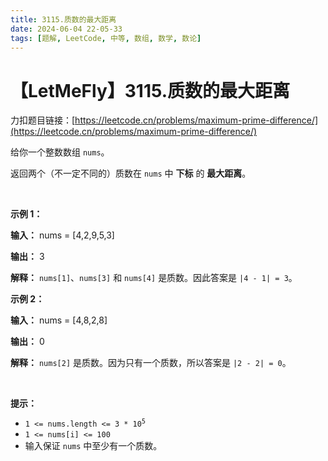 ```yaml
---
title: 3115.质数的最大距离
date: 2024-06-04 22-05-33
tags: [题解, LeetCode, 中等, 数组, 数学, 数论]
---
```


# 【LetMeFly】3115.质数的最大距离

力扣题目链接：[https://leetcode.cn/problems/maximum-prime-difference/](https://leetcode.cn/problems/maximum-prime-difference/)

<p>给你一个整数数组 <code>nums</code>。</p>

<p>返回两个（不一定不同的）质数在 <code>nums</code> 中&nbsp;<strong>下标</strong> 的 <strong>最大距离</strong>。</p>

<p>&nbsp;</p>

<p><strong class="example">示例 1：</strong></p>

<div class="example-block">
<p><strong>输入：</strong> <span class="example-io">nums = [4,2,9,5,3]</span></p>

<p><strong>输出：</strong> <span class="example-io">3</span></p>

<p><strong>解释：</strong> <code>nums[1]</code>、<code>nums[3]</code> 和 <code>nums[4]</code> 是质数。因此答案是 <code>|4 - 1| = 3</code>。</p>
</div>

<p><strong class="example">示例 2：</strong></p>

<div class="example-block">
<p><strong>输入：</strong> <span class="example-io">nums = [4,8,2,8]</span></p>

<p><strong>输出：</strong> <span class="example-io">0</span></p>

<p><strong>解释：</strong> <code>nums[2]</code> 是质数。因为只有一个质数，所以答案是 <code>|2 - 2| = 0</code>。</p>
</div>

<p>&nbsp;</p>

<p><strong>提示：</strong></p>

<ul>
	<li><code>1 &lt;= nums.length &lt;= 3 * 10<sup>5</sup></code></li>
	<li><code>1 &lt;= nums[i] &lt;= 100</code></li>
	<li>输入保证 <code>nums</code> 中至少有一个质数。</li>
</ul>


    